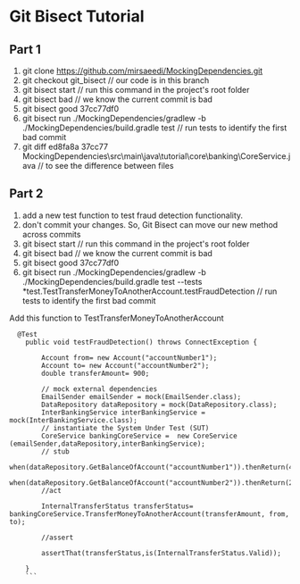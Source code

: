 # Git Bisect Tutorial

## Part 1

1. git clone https://github.com/mirsaeedi/MockingDependencies.git
2. git checkout git_bisect      // our code is in this branch
3. git bisect start // run this command in the project's root folder
4. git bisect bad // we know the current commit is bad
5. git bisect good 37cc77df0
6. git bisect run ./MockingDependencies/gradlew -b ./MockingDependencies/build.gradle test // run tests to identify the first bad commit
7. git diff ed8fa8a 37cc77 MockingDependencies\src\main\java\tutorial\core\banking\CoreService.java // to see the difference between files

## Part 2

1. add a new test function to test fraud detection functionality.
2. don't commit your changes. So, Git Bisect can move our new method across commits
3. git bisect start // run this command in the project's root folder
4. git bisect bad // we know the current commit is bad
5. git bisect good 37cc77df0
6. git bisect run ./MockingDependencies/gradlew -b ./MockingDependencies/build.gradle test --tests *test.TestTransferMoneyToAnotherAccount.testFraudDetection // run tests to identify the first bad commit


Add this function to TestTransferMoneyToAnotherAccount
```
  @Test
	public void testFraudDetection() throws ConnectException {
	
		Account from= new Account("accountNumber1");
		Account to= new Account("accountNumber2");
		double transferAmount= 900;
				
		// mock external dependencies
		EmailSender emailSender = mock(EmailSender.class);
		DataRepository dataRepository = mock(DataRepository.class);
		InterBankingService interBankingService = mock(InterBankingService.class);
		// instantiate the System Under Test (SUT)
		CoreService bankingCoreService =  new CoreService (emailSender,dataRepository,interBankingService);
		// stub
		when(dataRepository.GetBalanceOfAccount("accountNumber1")).thenReturn(4000d);
		when(dataRepository.GetBalanceOfAccount("accountNumber2")).thenReturn(2000d);
		//act
		
		InternalTransferStatus transferStatus= bankingCoreService.TransferMoneyToAnotherAccount(transferAmount, from, to);
		
		//assert
		
		assertThat(transferStatus,is(InternalTransferStatus.Valid));
		
	}
	```

